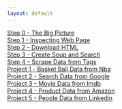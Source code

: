 ```yaml
---
layout: default
---
```


[Step 0 - The Big Picture](book/the-big-picture.html)  
[Step 1 - Inspecting Web Page](book/inspecting.html)  
[Step 2 - Download HTML]()  
[Step 3 - Create Soup and Search]()  
[Step 4 - Scrape Data from Tags]()  
[Project 1 - Basket Ball Data from Nba]()  
[Project 2 - Search Data from Google]()  
[Project 3 - Movie Data from Imdb]()  
[Project 4 - Product Data from Amazon]()  
[Project 5 - People Data from Linkedin]()  